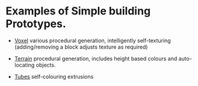 # Examples of Simple building Prototypes.

* [Voxel](blocks/) various procedural generation, intelligently self-texturing (adding/removing a block adjusts texture as required)

* [Terrain](surface/) procedural generation, includes height based colours and auto-locating objects.

* [Tubes](cylinder/) self-colouring extrusions
